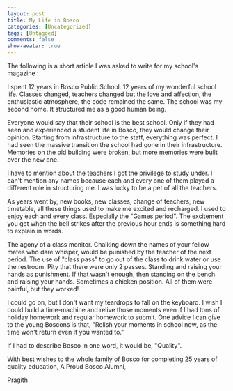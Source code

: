 ```yaml
---
layout: post
title: My Life in Bosco
categories: [Uncategorized]
tags: [Untagged]
comments: false
show-avatar: true
---
```


The following is a short article I was asked to write for my school's magazine :

I spent 12 years in Bosco Public School. 12 years of my wonderful school life. Classes changed, teachers changed but the love and affection, the enthusiastic atmosphere, the code remained the same. The school was my second home. It structured me as a good human being.

Everyone would say that their school is the best school. Only if they had seen and experienced a student life in Bosco, they would change their opinion. Starting from infrastructure to the staff, everything was perfect. I had seen the massive transition the school had gone in their infrastructure. Memories on the old building were broken, but more memories were built over the new one.

I have to mention about the teachers I got the privilege to study under. I can't mention any names because each and every one of them played a different role in structuring me. I was lucky to be a pet of all the teachers.

As years went by, new books, new classes, change of teachers, new timetable, all these things used to make me excited and recharged. I used to enjoy each and every class. Especially the "Games period". The excitement you get when the bell strikes after the previous hour ends is something hard to explain in words.

The agony of a class monitor. Chalking down the names of your fellow mates who dare whisper, would be punished by the teacher of the next period. The use of "class pass" to go out of the class to drink water or use the restroom. Pity that there were only 2 passes. Standing and raising your hands as punishment. If that wasn't enough, then standing on the bench and raising your hands. Sometimes a chicken position. All of them were painful, but they worked!

I could go on, but I don't want my teardrops to fall on the keyboard. I wish I could build a time-machine and relive those moments even if I had tons of holiday homework and regular homework to submit. One advice I can give to the young Boscons is that, "Relish your moments in school now, as the time won't return even if you wanted to."

If I had to describe Bosco in one word, it would be, "Quality".

With best wishes to the whole family of Bosco for completing 25 years of quality education,
A Proud Bosco Alumni,

Pragith